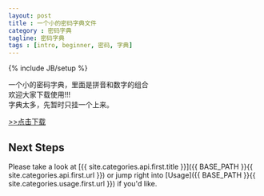 ```yaml
---
layout: post
title : 一个小的密码字典文件
category : 密码字典
tagline: 密码字典
tags : [intro, beginner, 密码, 字典]
---
```

{% include JB/setup %}

一个小的密码字典，里面是拼音和数字的组合<br />
欢迎大家下载使用!!!<br />
字典太多，先暂时只挂一个上来。<br />

<a href="https://github.com/tonado123456/tonado123456.github.com/pwDic/pinyinAddNumber.txt">>>点击下载</a>


## Next Steps

Please take a look at [{{ site.categories.api.first.title }}]({{ BASE_PATH }}{{ site.categories.api.first.url }}) 
or jump right into [Usage]({{ BASE_PATH }}{{ site.categories.usage.first.url }}) if you'd like.